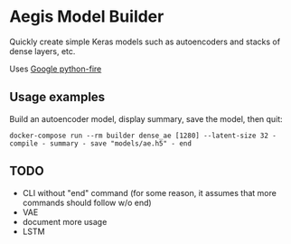 # Aegis Model Builder
Quickly create simple Keras models such as autoencoders and stacks of dense layers, etc.

Uses [Google python-fire](https://github.com/google/python-fire)

## Usage examples
Build an autoencoder model, display summary, save the model, then quit:
```
docker-compose run --rm builder dense_ae [1280] --latent-size 32 - compile - summary - save "models/ae.h5" - end
```

## TODO
* CLI without "end" command (for some reason, it assumes that more commands should follow w/o end)
* VAE
* document more usage
* LSTM
